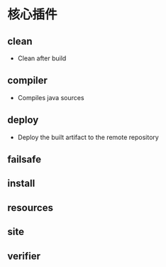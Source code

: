 # 核心插件

## clean

- Clean after build

## compiler

- Compiles java sources

## deploy

- Deploy the built artifact to the remote repository

## failsafe

## install

## resources

## site

## verifier


